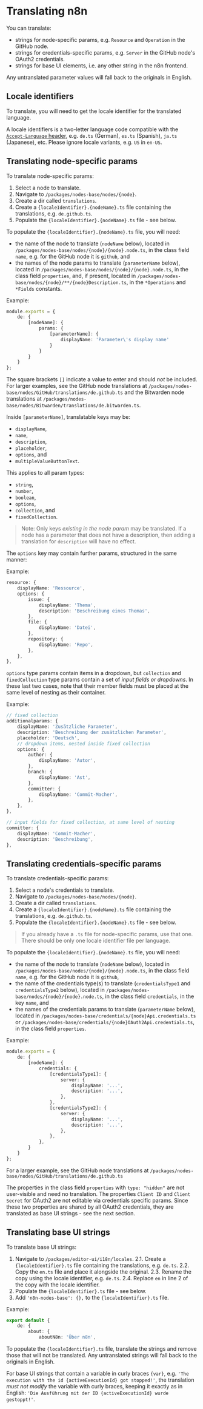 # Translating n8n

You can translate:

- strings for node-specific params, e.g. `Resource` and `Operation` in the GitHub node.
- strings for credentials-specific params, e.g. `Server` in the GitHub node's OAuth2 credentials.
- strings for base UI elements, i.e. any other string in the n8n frontend.

Any untranslated parameter values will fall back to the originals in English.

## Locale identifiers

To translate, you will need to get the locale identifier for the translated language.

A locale identifiers is a two-letter language code compatible with the [`Accept-Language` header](https://developer.mozilla.org/en-US/docs/Web/HTTP/Headers/Accept-Language), e.g. `de.ts` (German), `es.ts` (Spanish), `ja.ts` (Japanese), etc. Please ignore locale variants, e.g. `US` in `en-US`.

## Translating node-specific params

To translate node-specific params:

  1. Select a node to translate.
  2. Navigate to `/packages/nodes-base/nodes/{node}`.
  3. Create a dir called `translations`.
  4. Create a `{localeIdentifier}.{nodeName}.ts` file containing the translations, e.g. `de.github.ts`.
  5. Populate the `{localeIdentifier}.{nodeName}.ts` file - see below.

To populate the `{localeIdentifier}.{nodeName}.ts` file, you will need:

- the name of the node to translate (`nodeName` below), located in `/packages/nodes-base/nodes/{node}/{node}.node.ts`, in the class field `name`, e.g. for the GitHub node it is `github`, and
- the names of the node params to translate (`parameterName` below), located in `/packages/nodes-base/nodes/{node}/{node}.node.ts`, in the class field `properties`, and, if present, located in `/packages/nodes-base/nodes/{node}/**/{node}Description.ts`, in the `*Operations` and `*Fields` constants.

Example:

```ts
module.exports = {
	de: {
		[nodeName]: {
			params: {
				[parameterName]: {
					displayName: 'Parameter\'s display name'
				}
			}
		}
	}
};
```

The square brackets `[]` indicate a value to enter and should _not_ be included. For larger examples, see the GitHub node translations at `/packages/nodes-base/nodes/GitHub/translations/de.github.ts` and the Bitwarden node translations at `/packages/nodes-base/nodes/Bitwarden/translations/de.bitwarden.ts`.

Inside `[parameterName]`, translatable keys may be:

- `displayName`,
- `name`,
- `description`,
- `placeholder`,
- `options`, and
- `multipleValueButtonText`.

This applies to all param types:

- `string`,
- `number`,
- `boolean`,
- `options`,
- `collection`, and
- `fixedCollection`.

> Note: Only keys _existing in the node param_ may be translated. If a node has a parameter that does not have a description, then adding a translation for `description` will have no effect.

The `options` key may contain further params, structured in the same manner:

Example:

```ts
resource: {
	displayName: 'Ressource',
	options: {
		issue: {
			displayName: 'Thema',
			description: 'Beschreibung eines Themas',
		},
		file: {
			displayName: 'Datei',
		},
		repository: {
			displayName: 'Repo',
		},
	},
},
```

`options` type params contain items in a dropdown, but `collection` and `fixedCollection` type params contain a set of _input fields or dropdowns_. In these last two cases, note that their member fields must be placed at the same level of nesting as their container.

Example:

```ts
// fixed collection
additionalparams: {
	displayName: 'Zusätzliche Parameter',
	description: 'Beschreibung der zusätzlichen Parameter',
	placeholder: 'Deutsch',
	// dropdown items, nested inside fixed collection
	options: {
		author: {
			displayName: 'Autor',
		},
		branch: {
			displayName: 'Ast',
		},
		committer: {
			displayName: 'Commit-Macher',
		},
	},
},

// input fields for fixed collection, at same level of nesting
committer: {
	displayName: 'Commit-Macher',
	description: 'Beschreibung',
},
```

## Translating credentials-specific params

To translate credentials-specific params:

 1. Select a node's credentials to translate.
 2. Navigate to `/packages/nodes-base/nodes/{node}`.
 3. Create a dir called `translations`.
 4. Create a `{localeIdentifier}.{nodeName}.ts` file containing the translations, e.g. `de.github.ts`.
 5. Populate the `{localeIdentifier}.{nodeName}.ts` file - see below.

> If you already have a `.ts` file for node-specific params, use that one. There should be only one locale identifier file per language.

To populate the `{localeIdentifier}.{nodeName}.ts` file, you will need:

  - the name of the node to translate (`nodeName` below), located in `/packages/nodes-base/nodes/{node}/{node}.node.ts`, in the class field `name`, e.g. for the GitHub node it is `github`,
  - the name of the credentials type(s) to translate (`credentialsType1` and `credentialsType2` below), located in `/packages/nodes-base/nodes/{node}/{node}.node.ts`, in the class field `credentials`, in the key `name`, and
  - the names of the credentials params to translate (`parameterName` below), located in `/packages/nodes-base/credentials/{node}Api.credentials.ts` or `/packages/nodes-base/credentials/{node}OAuth2Api.credentials.ts`, in the class field `properties`.

Example:

```ts
module.exports = {
	de: {
		[nodeName]: {
			credentials: {
				[credentialsType1]: {
					server: {
						displayName: '...',
						description: '...',
					},
				},
				[credentialsType2]: {
					server: {
						displayName: '...',
						description: '...',
					},
				},
			},
		}
	}
};
```

For a larger example, see the GitHub node translations at `/packages/nodes-base/nodes/GitHub/translations/de.github.ts`

The properties in the class field `properties` with `type: "hidden"` are not user-visible and need no translation. The properties `Client ID` and `Client Secret` for OAuth2 are not editable via credentials specific params. Since these two properties are shared by all OAuth2 credentials, they are translated as base UI strings - see the next section.

## Translating base UI strings

To translate base UI strings:

  1. Navigate to `/packages/editor-ui/i18n/locales`.
  2.1. Create a `{localeIdentifier}.ts` file containing the translations, e.g. `de.ts`.
  2.2. Copy the `en.ts` file and place it alongside the original.
  2.3. Rename the copy using the locale identifier, e.g. `de.ts`.
  2.4. Replace `en` in line 2 of the copy with the locale identifier.
  3. Populate the `{localeIdentifier}.ts` file - see below.
  4. Add `'n8n-nodes-base': {},` to the `{localeIdentifier}.ts` file.

Example:

```ts
export default {
	de: {
		about: {
			aboutN8n: 'Über n8n',
```

To populate the `{localeIdentifier}.ts` file, translate the strings and remove those that will not be translated. Any untranslated strings will fall back to the originals in English.

For base UI strings that contain a variable in curly braces `{var}`, e.g. `'The execution with the id {activeExecutionId} got stopped!'`, the translation _must not modify_ the variable with curly braces, keeping it exactly as in English: `'Die Ausführung mit der ID {activeExecutionId} wurde gestoppt!'`.


